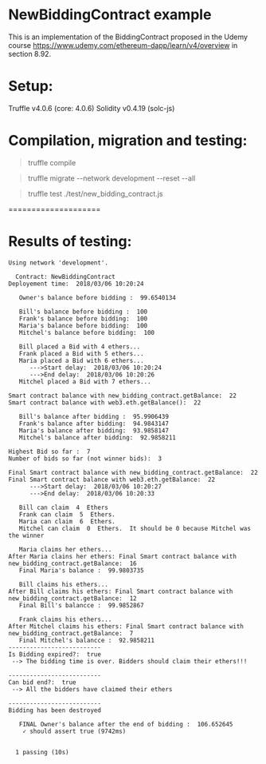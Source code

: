 # NewBiddingContract example
This is an implementation of the BiddingContract proposed in the Udemy course
https://www.udemy.com/ethereum-dapp/learn/v4/overview in section 8.92.

# Setup:
Truffle v4.0.6 (core: 4.0.6)
Solidity v0.4.19 (solc-js)

# Compilation, migration and testing:

> truffle compile

> truffle migrate --network development --reset --all

> truffle test ./test/new_bidding_contract.js

====================

# Results of testing:

```
Using network 'development'.

  Contract: NewBiddingContract
Deployement time:  2018/03/06 10:20:24

   Owner's balance before bidding :  99.6540134

   Bill's balance before bidding :  100
   Frank's balance before bidding:  100
   Maria's balance before bidding:  100
   Mitchel's balance before bidding:  100

   Bill placed a Bid with 4 ethers... 
   Frank placed a Bid with 5 ethers... 
   Maria placed a Bid with 6 ethers... 
      --->Start delay:  2018/03/06 10:20:24
      --->End delay:  2018/03/06 10:20:26
   Mitchel placed a Bid with 7 ethers... 

Smart contract balance with new_bidding_contract.getBalance:  22
Smart contract balance with web3.eth.getBalance():  22

   Bill's balance after bidding :  95.9906439
   Frank's balance after bidding:  94.9843147
   Maria's balance after bidding:  93.9858147
   Mitchel's balance after bidding:  92.9858211

Highest Bid so far :  7
Number of bids so far (not winner bids):  3

Final Smart contract balance with new_bidding_contract.getBalance:  22
Final Smart contract balance with web3.eth.getBalance:  22
      --->Start delay:  2018/03/06 10:20:27
      --->End delay:  2018/03/06 10:20:33

   Bill can claim  4  Ethers
   Frank can claim  5  Ethers.
   Maria can claim  6  Ethers.
   Mitchel can claim  0  Ethers.  It should be 0 because Mitchel was the winner

   Maria claims her ethers...
After Maria clains her ethers: Final Smart contract balance with new_bidding_contract.getBalance:  16
   Final Maria's balance :  99.9803735

   Bill claims his ethers...
After Bill claims his ethers: Final Smart contract balance with new_bidding_contract.getBalance:  12
   Final Bill's balancce :  99.9852867

   Frank claims his ethers...
After Mitchel claims his ethers: Final Smart contract balance with new_bidding_contract.getBalance:  7
   Final Mitchel's balancce :  92.9858211
--------------------------
Is Bidding expired?:  true
 --> The bidding time is over. Bidders should claim their ethers!!!

--------------------------
Can bid end?:  true
 --> All the bidders have claimed their ethers

--------------------------
Bidding has been destroyed

   FINAL Owner's balance after the end of bidding :  106.652645
    ✓ should assert true (9742ms)


  1 passing (10s)
```



